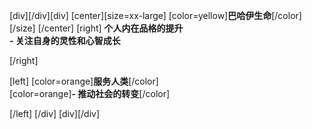 [div][/div][div]
[center][size=xx-large]
[color=yellow]**巴哈伊生命**[/color]
[/size]
[/center]
[right]
**个人内在品格的提升**  
  **- 关注自身的灵性和心智成长**  

[/right]  

[left]
[color=orange]**服务人类**[/color]  
[color=orange]**- 推动社会的转变**[/color]  

[/left]
[/div]
[div][/div]
